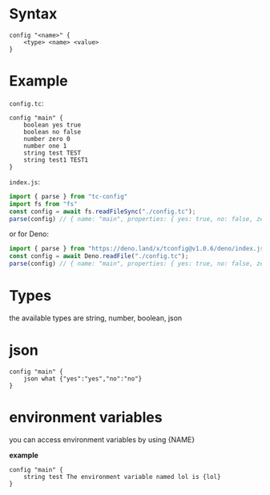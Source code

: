 # Syntax
```
config "<name>" {
	<type> <name> <value>
}
```
# Example
`config.tc`:
```
config "main" {
	boolean yes true
    boolean no false
    number zero 0
    number one 1
    string test TEST
    string test1 TEST1
}
```
`index.js`:
```js
import { parse } from "tc-config"
import fs from "fs"
const config = await fs.readFileSync("./config.tc");
parse(config) // { name: "main", properties: { yes: true, no: false, zero: 0, one: 1, test: "TEST", test1: "TEST1"} }
```
or for Deno:
```js
import { parse } from "https://deno.land/x/tconfig@v1.0.6/deno/index.js"
const config = await Deno.readFile("./config.tc");
parse(config) // { name: "main", properties: { yes: true, no: false, zero: 0, one: 1, test: "TEST", test1: "TEST1"} }
```
# Types
the available types are string, number, boolean, json

# json
```
config "main" {
	json what {"yes":"yes","no":"no"}
}
```
# environment variables
you can access environment variables by using {NAME}

**example**
```
config "main" {
	string test The environment variable named lol is {lol}
}
```
